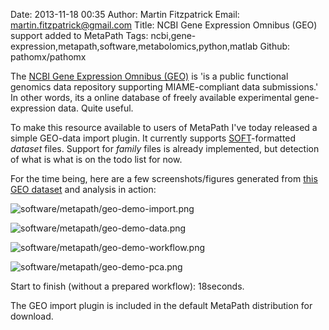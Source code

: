 Date: 2013-11-18 00:35
Author: Martin Fitzpatrick
Email: martin.fitzpatrick@gmail.com
Title: NCBI Gene Expression Omnibus (GEO) support added to MetaPath
Tags: ncbi,gene-expression,metapath,software,metabolomics,python,matlab
Github: pathomx/pathomx

The [NCBI Gene Expression Omnibus (GEO)](http://www.ncbi.nlm.nih.gov/geo/) is 'is a public functional genomics data repository supporting MIAME-compliant data submissions.' In other words, its a online database of freely available experimental gene-expression data. Quite useful.

To make this resource available to users of MetaPath I've today released a simple GEO-data import plugin. It currently supports [SOFT](http://www.ncbi.nlm.nih.gov/geo/info/soft2.html)-formatted *dataset* files. Support for *family* files is already implemented, but detection of what is what is on the todo list for now.

For the time being, here are a few screenshots/figures generated from [this GEO dataset]() and analysis in action:

![software/metapath/geo-demo-import.png](/images/software/metapath/geo-demo-import.png)

![software/metapath/geo-demo-data.png](/images/software/metapath/geo-demo-data.png)

![software/metapath/geo-demo-workflow.png](/images/software/metapath/geo-demo-workflow.png)

![software/metapath/geo-demo-pca.png](/images/software/metapath/geo-demo-pca.png)

Start to finish (without a prepared workflow): 18seconds.

The GEO import plugin is included in the default MetaPath distribution for download.



